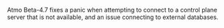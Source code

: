 Atmo Beta-4.7 fixes a panic when attempting to connect to a control plane server that is not available, and an issue connecting to external databases.